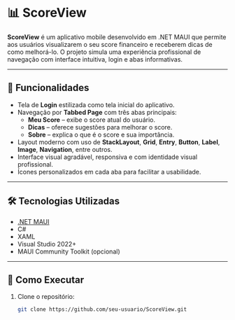 # 📊 ScoreView

**ScoreView** é um aplicativo mobile desenvolvido em .NET MAUI que permite aos usuários visualizarem o seu score financeiro e receberem dicas de como melhorá-lo. O projeto simula uma experiência profissional de navegação com interface intuitiva, login e abas informativas.

---

## 📱 Funcionalidades

- Tela de **Login** estilizada como tela inicial do aplicativo.
- Navegação por **Tabbed Page** com três abas principais:
  - **Meu Score** – exibe o score atual do usuário.
  - **Dicas** – oferece sugestões para melhorar o score.
  - **Sobre** – explica o que é o score e sua importância.
- Layout moderno com uso de **StackLayout**, **Grid**, **Entry**, **Button**, **Label**, **Image**, **Navigation**, entre outros.
- Interface visual agradável, responsiva e com identidade visual profissional.
- Ícones personalizados em cada aba para facilitar a usabilidade.

---

## 🛠️ Tecnologias Utilizadas

- [.NET MAUI](https://learn.microsoft.com/pt-br/dotnet/maui/)
- C#
- XAML
- Visual Studio 2022+
- MAUI Community Toolkit (opcional)

---

## 🚀 Como Executar

1. Clone o repositório:
   ```bash
   git clone https://github.com/seu-usuario/ScoreView.git
